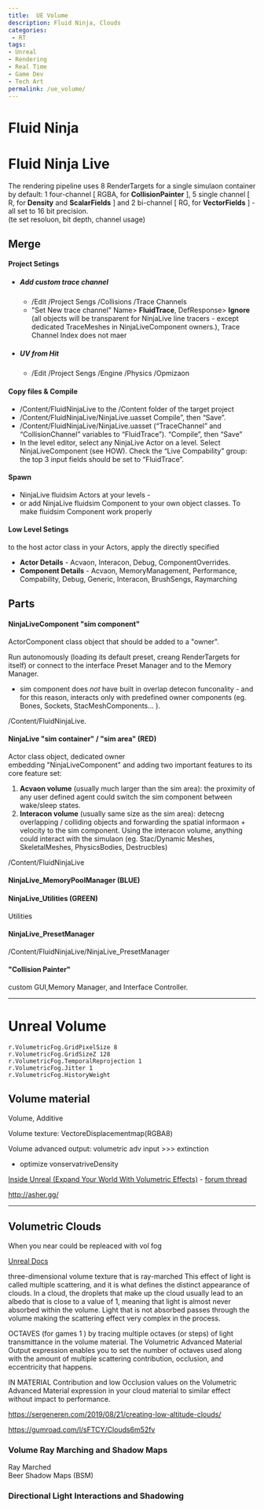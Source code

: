 ```yaml
---
title:  UE Volume
description: Fluid Ninja, Clouds
categories:
 - RT
tags:
- Unreal
- Rendering
- Real Time
- Game Dev
- Tech Art
permalink: /ue_volume/
---
```


# Fluid Ninja

# Fluid Ninja Live


The rendering pipeline uses 8 RenderTargets for a single simulaon container by default: 1 four-channel [ RGBA, for **CollisionPainter** ], 5 single channel [ R, for **Density** and **ScalarFields** ] and 2 bi-channel [ RG, for **VectorFields** ] - all set to 16 bit precision.  
(te set resoluon, bit depth, channel usage)

## Merge

#### Project Setings
 - ##### Add custom trace channel
    - /Edit /Project Sengs /Collisions /Trace Channels
    - "Set New trace channel" Name> **FluidTrace**, DefResponse> **Ignore** (all objects will be transparent for NinjaLive line tracers - except dedicated TraceMeshes in NinjaLiveComponent owners.), Trace Channel Index does not maer
 - ##### UV from Hit
    - /Edit /Project Sengs /Engine /Physics /Opmizaon


#### Copy files & Compile
   - /Content/FluidNinjaLive to the /Content folder of the target project
   - /Content/FluidNinjaLive/NinjaLive.uasset Compile”, then “Save”.
   - /Content/FluidNinjaLive/NinjaLive.uasset (“TraceChannel” and “CollisionChannel” variables to “FluidTrace”).  “Compile”, then “Save”
   - In the level editor, select any NinjaLive Actor on a level. Select NinjaLiveComponent
(see HOW). Check the “Live Compability” group: the top 3 input fields should be set to
“FluidTrace”.


#### Spawn  
- NinjaLive fluidsim Actors at your levels -
- or add NinjaLive fluidsim Component to your own object classes. To make fluidsim Component work properly



#### Low Level Setings  
to the host actor class
in your Actors, apply the directly specified

- **Actor Details** - Acvaon, Interacon, Debug, ComponentOverrides.
- **Component Details** - Acvaon, MemoryManagement, Performance, Compability, Debug, Generic, Interacon,
BrushSengs, Raymarching



## Parts

#### NinjaLiveComponent "sim component"
ActorComponent class object that should be added to a "owner".

Run autonomously (loading its default preset, creang RenderTargets for itself) or  connect to the interface Preset Manager and to the Memory Manager.
- sim component does _not_ have built in overlap detecon funconality - and for this reason, interacts only with predefined owner components (eg. Bones, Sockets, StacMeshComponents... ).

/Content/FluidNinjaLive.

####  NinjaLive  "sim container" / "sim area"  (RED)  
Actor class object, dedicated owner  
embedding "NinjaLiveComponent" and adding two important features to its core feature set:
1. **Acvaon volume** (usually much larger than the sim area): the proximity of any user
defined agent could switch the sim component between wake/sleep states.
2. **Interacon volume** (usually same size as the sim area): detecng overlapping / colliding
objects and forwarding the spatial informaon + velocity to the sim component. Using the
interacon volume, anything could interact with the simulaon (eg. Stac/Dynamic Meshes,
SkeletalMeshes, PhysicsBodies, Destrucbles)

/Content/FluidNinjaLive



#### NinjaLive_MemoryPoolManager (BLUE)


#### NinjaLive_Utilities  (GREEN)
 Utilities

#### NinjaLive_PresetManager

 /Content/FluidNinjaLive/NinjaLive_PresetManager


####  "Collision Painter"


 custom GUI,Memory Manager, and Interface Controller.

------------



# Unreal Volume



`r.VolumetricFog.GridPixelSize 8`   
`r.VolumetricFog.GridSizeZ 128`   
`r.VolumetricFog.TemporalReprojection 1`   
`r.VolumetricFog.Jitter 1`   
`r.VolumetricFog.HistoryWeight`   

## Volume material
Volume, Additive



Volume texture: VectoreDisplacementmap(RGBA8)

Volume advanced output: volumetric adv input >>> extinction
- optimize vonservatriveDensity



[ Inside Unreal (Expand Your World With Volumetric Effects)](https://www.youtube.com/watch?v=R2RQm_Bu81I) - [forum thread ](https://forums.unrealengine.com/t/inside-unreal-expand-your-world-with-volumetric-effects/148624)



http://asher.gg/



------




## Volumetric Clouds

When you near could be repleaced with vol fog

[Unreal Docs](https://docs.unrealengine.com/en-US/BuildingWorlds/LightingAndShadows/VolumetricClouds/index.html)

three-dimensional volume texture that is ray-marched
This effect of light is called multiple scattering, and it is what defines the distinct appearance of clouds. In a cloud, the droplets that make up the cloud usually lead to an albedo that is close to a value of 1, meaning that light is almost never absorbed within the volume. Light that is not absorbed passes through the volume making the scattering effect very complex in the process.

OCTAVES  (for games 1 )
by tracing multiple octaves (or steps) of light transmittance in the volume material. The Volumetric Advanced Material Output expression enables you to set the number of octaves used along with the amount of multiple scattering contribution, occlusion, and eccentricity that happens.

IN MATERIAL
Contribution and low Occlusion values on the Volumetric Advanced Material expression in your cloud material to similar effect without impact to performance.



https://sergeneren.com/2019/08/21/creating-low-altitude-clouds/

https://gumroad.com/l/sFTCY/Clouds6m52fv


### Volume Ray Marching and Shadow Maps


 Ray Marched     
 Beer Shadow Maps (BSM)   

### Directional Light Interactions and Shadowing
